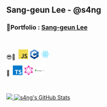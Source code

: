 ## Sang-geun Lee - @s4ng

### 🔗Portfolio : [Sang-geun Lee](https://www.notion.so/Sang-geun-Lee-c84b58fb08cd43bc8062a3fd332fc461)

</br>

<p align="">
  😎🧐&nbsp;
  <code><img height="25" src="https://raw.githubusercontent.com/github/explore/80688e429a7d4ef2fca1e82350fe8e3517d3494d/topics/javascript/javascript.png"></code>
  <code><img height="25" src="https://raw.githubusercontent.com/github/explore/80688e429a7d4ef2fca1e82350fe8e3517d3494d/topics/cpp/cpp.png"></code>
  <code><img height="25" src="https://raw.githubusercontent.com/github/explore/80688e429a7d4ef2fca1e82350fe8e3517d3494d/topics/react/react.png"></code>
</p>

<p align="">
  🧐&nbsp;
  <code><img height="25" src="https://raw.githubusercontent.com/github/explore/80688e429a7d4ef2fca1e82350fe8e3517d3494d/topics/typescript/typescript.png"></code>
  <code><img height="25" src="https://raw.githubusercontent.com/github/explore/5c058a388828bb5fde0bcafd4bc867b5bb3f26f3/topics/graphql/graphql.png"></code>
  <code><img height="25" src="https://raw.githubusercontent.com/github/explore/80688e429a7d4ef2fca1e82350fe8e3517d3494d/topics/mongodb/mongodb.png"></code>
</p>

</br>

<p align="">
  <a href="https://github.com/s4ng/s4ng">
    <img src="https://github-readme-stats.vercel.app/api/top-langs/?username=s4ng&hide=html" />
  </a>
  <a href="https://github.com/s4ng/s4ng">
    <img src="https://github-readme-stats.vercel.app/api?username=s4ng&show_icons=true&line_height=40&count_private=true&hide=contribs" alt="s4ng's GitHub Stats" />
  </a>
</p>

<!--
---

<p align="center">
  <img src="https://visitor-badge.laobi.icu/badge?page_id=s4ng/s4ng" alt="visitor"/>
</p>

**s4ng/s4ng** is a ✨ _special_ ✨ repository because its `README.md` (this file) appears on your GitHub profile.

Here are some ideas to get you started:

- 🔭 I’m currently working on ...
- 🌱 I’m currently learning ...
- 👯 I’m looking to collaborate on ...
- 🤔 I’m looking for help with ...
- 💬 Ask me about ...
- 📫 How to reach me: ...
- 😄 Pronouns: ...
- ⚡ Fun fact: ...
-->

